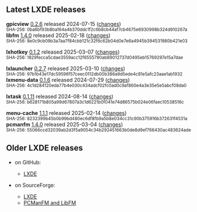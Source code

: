 ## Latest LXDE releases

**gpicview** [0.2.6](releases/gpicview-0.2.6.tar.xz) released 2024-07-15 ([changes](https://github.com/lxde/gpicview/commits/0.2.6))<br/><sup>SHA-256: 0ba6bf93b8ba164a4b370ddc1f2c6b8cb44af7cb4675e6930998b324d910267a</sup><br/>
**libfm** [1.4.0](releases/libfm-1.4.0.tar.xz) released 2025-02-18 ([changes](https://github.com/lxde/libfm/commits/1.4.0))<br/><sup>SHA-256: 8e0c9cb09b3a7aa7f84cbb121c32f6c62b04d0e7e6a4945b394531980b421e03</sup><br/>
<!-- lxappearance -->
<!-- lxappearance-obconf -->
<!-- lxde-common -->
<!-- lxde-icon-theme -->
<!-- lxdm -->
**lxhotkey** [0.1.2](releases/lxhotkey-0.1.2.tar.xz) released 2025-03-07 ([changes](https://github.com/lxde/lxhotkey/commits/0.1.2))<br/><sup>SHA-256: 1829fecca5cdae3559acc12f6555790ab89012737d0495eb15769297e15a7dae</sup><br/>
<!-- lxinput -->
**lxlauncher** [0.2.7](releases/lxlauncher-0.2.7.tar.xz) released 2025-03-10 ([changes](https://github.com/lxde/lxlauncher/commits/0.2.7))<br/><sup>SHA-256: 97b1b43e17dc59596f57ceec0112db00b386a9d5ede4c81e5afc23aae1ab1932</sup><br/>
**lxmenu-data** [0.1.6](releases/lxmenu-data-0.1.6.tar.xz) released 2024-07-29 ([changes](https://github.com/lxde/lxmenu-data/commits/0.1.6))<br/><sup>SHA-256: 4c1d284120eda77b4e030c434adcf02fc0ad0c9af860e4a3e35e5e5abcf08da0</sup><br/>
<!-- lxmusic -->
<!-- lxpanel -->
<!-- lxrandr -->
<!-- lxsession -->
**lxtask** [0.1.11](releases/lxtask-0.1.11.tar.xz) released 2024-08-14 ([changes](https://github.com/lxde/lxtask/commits/0.1.11))<br/><sup>SHA-256: b628171b805a99d67807a3c1d6221b0f041e74d86575b024e06faec10538516c</sup><br/>
<!-- lxterminal -->
**menu-cache** [1.1.1](releases/menu-cache-1.1.1.tar.xz) released 2025-02-14 ([changes](https://github.com/lxde/menu-cache/commits/1.1.1))<br/><sup>SHA-256: 8232399b45b0b99bd480ec6df8fb9a5b8e034cc31c90b375916b372631f4531a</sup><br/>
**pcmanfm** [1.4.0](releases/pcmanfm-1.4.0.tar.xz) released 2025-03-04 ([changes](https://github.com/lxde/pcmanfm/commits/1.4.0))<br/><sup>SHA-256: 55066ccd32039ab2d3f5a9054c34b292451663b0de8d9ef766430ac483624ade</sup><br/>


## Older LXDE releases

- on GitHub:
  - [LXDE](releases/)

- on SourceForge:
  - [LXDE](https://sourceforge.net/projects/lxde/files/)
  - [PCManFM and LibFM](https://sourceforge.net/projects/pcmanfm/files/)
